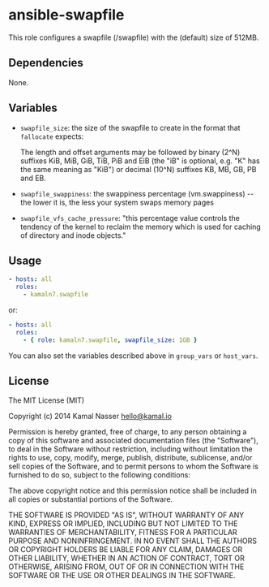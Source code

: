 ansible-swapfile
================

This role configures a swapfile (/swapfile) with the (default) size of 512MB.

## Dependencies

None.

## Variables

* `swapfile_size`: the size of the swapfile to create in the format that `fallocate` expects:

    The  length and offset arguments may be followed by binary (2^N) suffixes KiB, MiB, GiB, TiB, PiB and EiB (the "iB" is optional, e.g. "K" has
           the same meaning as "KiB") or decimal (10^N) suffixes KB, MB, GB, PB and EB.

* `swapfile_swappiness`: the swappiness percentage (vm.swappiness) -- the lower it is, the less your system swaps memory pages

* `swapfile_vfs_cache_pressure`: "this percentage value controls the tendency of the kernel to reclaim the memory which is used for caching of directory and inode objects."

## Usage

```yaml
- hosts: all
  roles:
    - kamaln7.swapfile
```

or:

```yaml
- hosts: all
  roles:
    - { role: kamaln7.swapfile, swapfile_size: 1GB }
```

You can also set the variables described above in `group_vars` or `host_vars`.

## License

The MIT License (MIT)

Copyright (c) 2014 Kamal Nasser <hello@kamal.io>

Permission is hereby granted, free of charge, to any person obtaining a copy
of this software and associated documentation files (the "Software"), to deal
in the Software without restriction, including without limitation the rights
to use, copy, modify, merge, publish, distribute, sublicense, and/or sell
copies of the Software, and to permit persons to whom the Software is
furnished to do so, subject to the following conditions:

The above copyright notice and this permission notice shall be included in all
copies or substantial portions of the Software.

THE SOFTWARE IS PROVIDED "AS IS", WITHOUT WARRANTY OF ANY KIND, EXPRESS OR
IMPLIED, INCLUDING BUT NOT LIMITED TO THE WARRANTIES OF MERCHANTABILITY,
FITNESS FOR A PARTICULAR PURPOSE AND NONINFRINGEMENT. IN NO EVENT SHALL THE
AUTHORS OR COPYRIGHT HOLDERS BE LIABLE FOR ANY CLAIM, DAMAGES OR OTHER
LIABILITY, WHETHER IN AN ACTION OF CONTRACT, TORT OR OTHERWISE, ARISING FROM,
OUT OF OR IN CONNECTION WITH THE SOFTWARE OR THE USE OR OTHER DEALINGS IN THE
SOFTWARE.
